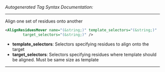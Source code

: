 _Autogenerated Tag Syntax Documentation:_

---
Align one set of residues onto another

```xml
<AlignResiduesMover name="(&string;)" template_selectors="(&string;)"
        target_selectors="(&string;)" />
```

-   **template_selectors**: Selectors specifying residues to align onto the target
-   **target_selectors**: Selectors specifying residues where template should be aligned. Must be same size as template

---
